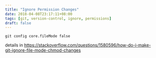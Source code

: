 ```yaml
---
title: "Ignore Permission Changes"
date: 2018-04-08T23:17:11+08:00
tags: [git, version-control, ignore, permissions]
draft: false
---
```


```
git config core.fileMode false
```
details in https://stackoverflow.com/questions/1580596/how-do-i-make-git-ignore-file-mode-chmod-changes
